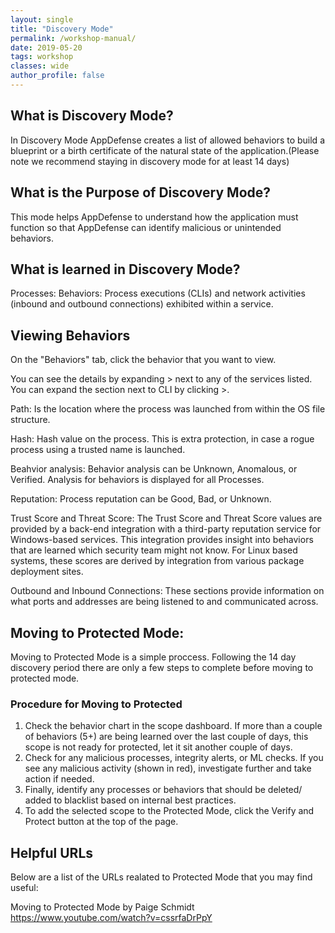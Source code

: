 ```yaml
---
layout: single
title: "Discovery Mode"
permalink: /workshop-manual/
date: 2019-05-20
tags: workshop
classes: wide
author_profile: false
---
```

## What is Discovery Mode? 

In Discovery Mode AppDefense creates a list of allowed behaviors to build a blueprint or a birth certificate of the natural state of the application.(Please note we recommend staying in discovery mode for at least 14 days) 

## What is the Purpose of Discovery Mode? 
This mode helps AppDefense to understand how the application must function so that AppDefense can identify malicious or unintended behaviors.

## What is learned in Discovery Mode? 
Processes:
Behaviors: Process executions (CLIs) and network activities (inbound and outbound connections) exhibited within a service.

## Viewing Behaviors 

On the "Behaviors" tab, click the behavior that you want to view.

You can see the details by expanding > next to any of the services listed. You can expand the section next to CLI by clicking >.

Path: Is the location where the process was launched from within the OS file structure.

Hash: Hash value on the process. This is  extra protection, in case a rogue process using a trusted name is launched.

Beahvior analysis: Behavior analysis can be Unknown, Anomalous, or Verified. Analysis for behaviors is displayed for all Processes.

Reputation: Process reputation can be Good, Bad, or Unknown.

Trust Score and Threat Score: The Trust Score and Threat Score values are provided by a back-end integration with a third-party reputation service for Windows-based services. This integration provides insight into behaviors that are learned which security team might not know. For Linux based systems, these scores are derived by integration from various package deployment sites.

Outbound and Inbound Connections: These sections provide information on what ports and addresses are being listened to and communicated across.

## Moving to Protected Mode: 
Moving to Protected Mode is a simple proccess. Following the 14 day discovery period there are only a few steps to complete before moving to protected mode. 


### Procedure for Moving to Protected 

1. Check the behavior chart in the scope dashboard. If more than a couple of behaviors (5+) are being learned over the last couple of days, this scope is not ready for protected, let it sit another couple of days. 
2. Check for any malicious processes, integrity alerts, or ML checks. If you see any malicious activity (shown in red), investigate further and take action if needed. 
3. Finally, identify any processes or behaviors that should be deleted/ added to blacklist based on internal best practices. 
4. To add the selected scope to the Protected Mode, click the Verify and Protect button at the top of the page. 

## Helpful URLs

Below are a list of the URLs realated to Protected Mode that you may find useful:

Moving to Protected Mode by Paige Schmidt <https://www.youtube.com/watch?v=cssrfaDrPpY>


